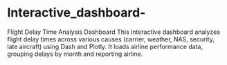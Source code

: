 # Interactive_dashboard-
Flight Delay Time Analysis Dashboard This interactive dashboard analyzes flight delay times across various causes (carrier, weather, NAS, security, late aircraft) using Dash and Plotly. It loads airline performance data, grouping delays by month and reporting airline. 
